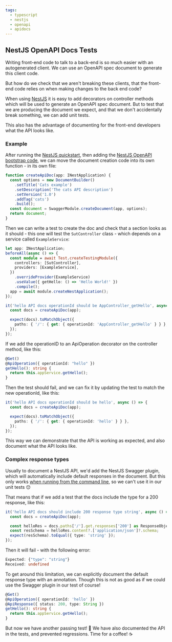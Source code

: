```yaml
---
tags:
  - typescript
  - nestjs
  - openapi
  - apidocs
---
```


## NestJS OpenAPI Docs Tests

Writing front-end code to talk to a back-end is so much easier with an autogenerated client. We can use an OpenAPI spec document to generate this client code.

But how do we check that we aren't breaking these clients, that the front-end code relies on when making changes to the back end code?

When using [NestJS](https://docs.nestjs.com/) it is easy to add decorators on controller methods which will be used to generate an OpenAPI spec document. But to test that we are producing the document we expect, and that we don't accidentally break something, we can add unit tests.

This also has the advantage of documenting for the front-end developers what the API looks like.

### Example

After running the [NestJS quickstart](https://docs.nestjs.com/first-steps), then adding the [NestJS OpenAPI bootstrap code](https://docs.nestjs.com/openapi/introduction), we can move the document creation code into its own function - in its own file:

```ts
function createApiDoc(app: INestApplication) {
  const options = new DocumentBuilder()
    .setTitle('Cats example')
    .setDescription('The cats API description')
    .setVersion('1.0')
    .addTag('cats')
    .build();
  const document = SwaggerModule.createDocument(app, options);
  return document;
}
```

Then we can write a test to create the doc and check that a section looks as it should - this one will test the `SutController` class - which depends on a service called `ExampleService`:

```ts
let app: INestApplication;
beforeAll(async () => {
  const module = await Test.createTestingModule({
    controllers: [SutController],
    providers: [ExampleService],
  })
    .overrideProvider(ExampleService)
    .useValue({ getHello: () => 'Hello World!' })
    .compile();
  app = await module.createNestApplication();
});

it('hello API docs operationId should be AppController_getHello', async () => {
  const docs = createApiDoc(app);

  expect(docs).toMatchObject({
    paths: { '/': { get: { operationId: 'AppController_getHello' } } },
  });
});
```

If we add the operationID to an ApiOperation decorator on the controller method, like this:

```ts
@Get()
@ApiOperation({ operationId: "hello" })
getHello(): string {
  return this.appService.getHello();
}
```

Then the test should fail, and we can fix it by updating the test to match the new operationId, like this:

```ts
it('hello API docs operationId should be hello', async () => {
  const docs = createApiDoc(app);

  expect(docs).toMatchObject({
    paths: { '/': { get: { operationId: 'hello' } } },
  });
});
```

This way we can demonstrate that the API is working as expected, and also document what the API looks like.

### Complex response types

Usually to document a NestJS API, we'd add the NestJS Swagger plugin, which will automatically include default responses in the document. But this only works [when running from the command line](https://github.com/nestjs/swagger/issues/1123), so we can't use it in our unit tests 😔

That means that if we add a test that the docs include the type for a 200 response, like this:

```ts
it('hello API docs should include 200 response type string', async () => {
  const docs = createApiDoc(app);

  const helloRes = docs.paths['/'].get.responses['200'] as ResponseObject;
  const resSchema = helloRes.content?.['application/json']?.schema;
  expect(resSchema).toEqual({ type: 'string' });
});
```

Then it will fail - with the following error:

```ts
Expected: {"type": "string"}
Received: undefined
```

To get around this limitation, we can explicitly document the default response type with an annotation. Though this is not as good as if we could use the Swagger plugin in our test of course!

```ts
@Get()
@ApiOperation({ operationId: 'hello' })
@ApiResponse({ status: 200, type: String })
getHello(): string {
  return this.appService.getHello();
}
```

But now we have another passing test! 🥳 We have also documented the API in the tests, and prevented regressions. Time for a coffee! ☕
